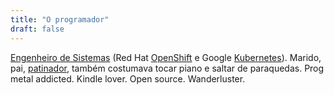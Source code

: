 ```yaml
---
title: "O programador"
draft: false
---
```


[Engenheiro de Sistemas](http://www.fabianofranz.com) (Red Hat [OpenShift](https://www.openshift.com) e Google [Kubernetes](https://kubernetes.io/)). Marido, pai, [patinador](https://www.instagram.com/p/3-Xxm0v19s/?taken-by=fabianofranz), também costumava tocar piano e saltar de paraquedas. Prog metal addicted. Kindle lover. Open source. Wanderluster.
